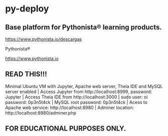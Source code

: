 # py-deploy

## Base platform for Pythonista® learning products.

https://www.pythonista.io/descargas

Pythonista® 

https://www.pythonista.io

## READ THIS!!!

Minimal Ubuntu VM with Jupyter, Apache web server,  Theia IDE and MySQL server enabled | Access Jupyter from http://localhost:8999, password: Jupyter |  Access Theia IDE from http://localhost:3000 | sudo user: oi password: 0p3n5t4ck | MySQL root password: 0p3n5t4ck | Acess to Apache web service: http://localhost:8980 | Adminer location: http://localhost:8980/adminer.php

## FOR EDUCATIONAL PURPOSES ONLY.
